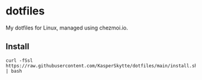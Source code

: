 # dotfiles
My dotfiles for Linux, managed using chezmoi.io.

## Install
```
curl -fSsl https://raw.githubusercontent.com/KasperSkytte/dotfiles/main/install.sh | bash
```
